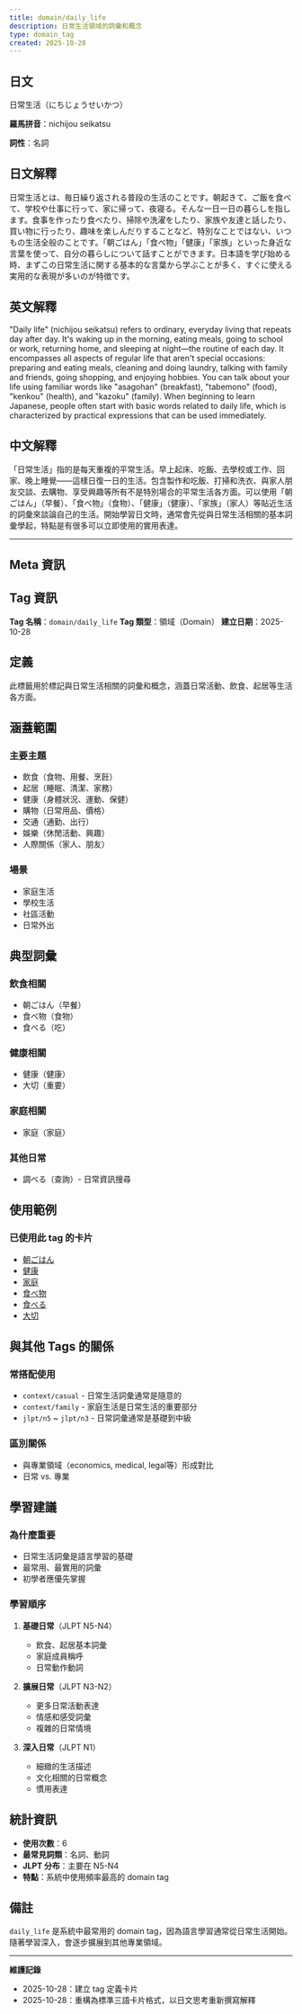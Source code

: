 ```yaml
---
title: domain/daily_life
description: 日常生活領域的詞彙和概念
type: domain_tag
created: 2025-10-28
---
```


## 日文
日常生活（にちじょうせいかつ）

**羅馬拼音**：nichijou seikatsu

**詞性**：名詞

## 日文解釋
日常生活とは、毎日繰り返される普段の生活のことです。朝起きて、ご飯を食べて、学校や仕事に行って、家に帰って、夜寝る。そんな一日一日の暮らしを指します。食事を作ったり食べたり、掃除や洗濯をしたり、家族や友達と話したり、買い物に行ったり、趣味を楽しんだりすることなど、特別なことではない、いつもの生活全般のことです。「朝ごはん」「食べ物」「健康」「家族」といった身近な言葉を使って、自分の暮らしについて話すことができます。日本語を学び始める時、まずこの日常生活に関する基本的な言葉から学ぶことが多く、すぐに使える実用的な表現が多いのが特徴です。

## 英文解釋
"Daily life" (nichijou seikatsu) refers to ordinary, everyday living that repeats day after day. It's waking up in the morning, eating meals, going to school or work, returning home, and sleeping at night—the routine of each day. It encompasses all aspects of regular life that aren't special occasions: preparing and eating meals, cleaning and doing laundry, talking with family and friends, going shopping, and enjoying hobbies. You can talk about your life using familiar words like "asagohan" (breakfast), "tabemono" (food), "kenkou" (health), and "kazoku" (family). When beginning to learn Japanese, people often start with basic words related to daily life, which is characterized by practical expressions that can be used immediately.

## 中文解釋
「日常生活」指的是每天重複的平常生活。早上起床、吃飯、去學校或工作、回家、晚上睡覺——這樣日復一日的生活。包含製作和吃飯、打掃和洗衣、與家人朋友交談、去購物、享受興趣等所有不是特別場合的平常生活各方面。可以使用「朝ごはん」（早餐）、「食べ物」（食物）、「健康」（健康）、「家族」（家人）等貼近生活的詞彙來談論自己的生活。開始學習日文時，通常會先從與日常生活相關的基本詞彙學起，特點是有很多可以立即使用的實用表達。

---

## Meta 資訊

## Tag 資訊

**Tag 名稱**：`domain/daily_life`
**Tag 類型**：領域（Domain）
**建立日期**：2025-10-28

## 定義

此標籤用於標記與日常生活相關的詞彙和概念，涵蓋日常活動、飲食、起居等生活各方面。

## 涵蓋範圍

### 主要主題
- 飲食（食物、用餐、烹飪）
- 起居（睡眠、清潔、家務）
- 健康（身體狀況、運動、保健）
- 購物（日常用品、價格）
- 交通（通勤、出行）
- 娛樂（休閒活動、興趣）
- 人際關係（家人、朋友）

### 場景
- 家庭生活
- 學校生活
- 社區活動
- 日常外出

## 典型詞彙

### 飲食相關
- 朝ごはん（早餐）
- 食べ物（食物）
- 食べる（吃）

### 健康相關
- 健康（健康）
- 大切（重要）

### 家庭相關
- 家庭（家庭）

### 其他日常
- 調べる（查詢）- 日常資訊搜尋

## 使用範例

### 已使用此 tag 的卡片
- [朝ごはん](../../../noun/001_asagohan.md)
- [健康](../../../noun/002_kenkou.md)
- [家庭](../../../noun/006_katei.md)
- [食べ物](../../../noun/007_tabemono.md)
- [食べる](../../../verb-ru/001_taberu.md)
- [大切](../../../adj-na/001_taisetsu.md)

## 與其他 Tags 的關係

### 常搭配使用
- `context/casual` - 日常生活詞彙通常是隨意的
- `context/family` - 家庭生活是日常生活的重要部分
- `jlpt/n5` ~ `jlpt/n3` - 日常詞彙通常是基礎到中級

### 區別關係
- 與專業領域（economics, medical, legal等）形成對比
- 日常 vs. 專業

## 學習建議

### 為什麼重要
- 日常生活詞彙是語言學習的基礎
- 最常用、最實用的詞彙
- 初學者應優先掌握

### 學習順序
1. **基礎日常**（JLPT N5-N4）
   - 飲食、起居基本詞彙
   - 家庭成員稱呼
   - 日常動作動詞

2. **擴展日常**（JLPT N3-N2）
   - 更多日常活動表達
   - 情感和感受詞彙
   - 複雜的日常情境

3. **深入日常**（JLPT N1）
   - 細緻的生活描述
   - 文化相關的日常概念
   - 慣用表達

## 統計資訊

- **使用次數**：6
- **最常見詞類**：名詞、動詞
- **JLPT 分布**：主要在 N5-N4
- **特點**：系統中使用頻率最高的 domain tag

## 備註

`daily_life` 是系統中最常用的 domain tag，因為語言學習通常從日常生活開始。隨著學習深入，會逐步擴展到其他專業領域。

---

**維護記錄**
- 2025-10-28：建立 tag 定義卡片
- 2025-10-28：重構為標準三語卡片格式，以日文思考重新撰寫解釋
